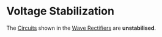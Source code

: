 # Voltage Stabilization
The [Circuits](../Circuits/Circuit.md) shown in the [Wave Rectifiers](Wave%20Rectifier.md) are **unstabilised**.

